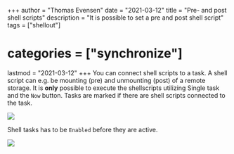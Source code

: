 +++
author = "Thomas Evensen"
date = "2021-03-12"
title =  "Pre- and post shell scripts"
description = "It is possible to set a pre and post shell script"
tags = ["shellout"]
# categories = ["synchronize"]
lastmod = "2021-03-12"
+++
You can connect shell scripts to a task. A shell script can e.g. be mounting (pre) and unmounting (post) of a remote storage.  It is **only** possible to execute the shellscripts utilizing Single task and the `Now` button. Tasks are marked if there are shell scripts connected to the task.

![](/images/shellout/shellout1.png)

Shell tasks has to be `Enabled` before they are active.

![](/images/shellout/shellout2.png)
